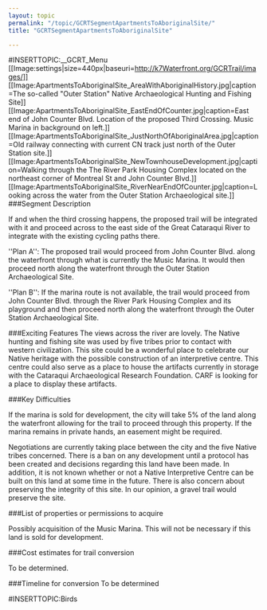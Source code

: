 ```yaml
---
layout: topic
permalink: "/topic/GCRTSegmentApartmentsToAboriginalSite/"
title: "GCRTSegmentApartmentsToAboriginalSite"

---
```


#INSERTTOPIC:__GCRT_Menu
[[Image:settings|size=440px|baseuri=http://k7Waterfront.org/GCRTrail/images/]]
[[Image:ApartmentsToAboriginalSite_AreaWithAboriginalHistory.jpg|caption=The so-called "Outer Station" Native Archaeological Hunting and Fishing Site]]
[[Image:ApartmentsToAboriginalSite_EastEndOfCounter.jpg|caption=East end of John Counter Blvd.  Location of the proposed Third Crossing.  Music Marina in background on left.]]
[[Image:ApartmentsToAboriginalSite_JustNorthOfAboriginalArea.jpg|caption=Old railway connecting with current CN track just north of the Outer Station site.]]
[[Image:ApartmentsToAboriginalSite_NewTownhouseDevelopment.jpg|caption=Walking through the The River Park Housing Complex located on the northeast corner of Montreal St and John Counter Blvd.]]
[[Image:ApartmentsToAboriginalSite_RiverNearEndOfCounter.jpg|caption=Looking across the water from the Outer Station Archaeological site.]]
###Segment Description

If and when the third crossing happens, the proposed trail will be integrated with it and proceed across to the east side of the Great Cataraqui River to integrate with the existing cycling paths there.

''Plan A'': The proposed trail would proceed from John Counter Blvd. along the waterfront through what is currently the Music Marina.  It would then proceed north along the waterfront through the Outer Station Archaeological Site.

''Plan B'':  If the marina route is not available, the trail would proceed from John Counter Blvd. through the River Park Housing Complex and its playground and then proceed north along the waterfront through the Outer Station Archaeological Site.

###Exciting Features
The views across the river are lovely.
The Native hunting and fishing site was used by five tribes prior to contact with western civilization.
This site could be a wonderful place to celebrate our Native heritage with the possible construction of an interpretive centre.
This centre could also serve as a place to house the artifacts currently in storage with the Cataraqui Archaeological Research Foundation.  CARF is looking for a place to display these artifacts.

###Key Difficulties

If the marina is sold for development, the city will take 5% of the land along the waterfront allowing for the trail to proceed through this property.  If the marina remains in private hands, an easement might be required.

Negotiations are currently taking place between the city and the five Native tribes concerned.  There is a ban on any development until a protocol has been created and decisions regarding this land have been made.  In addition, it is not known whether or not a Native Interpretive Centre can be built on this land at some time in the future. There is also concern about preserving the integrity of this site.  In our opinion, a gravel trail would preserve the site.


###List of properties or permissions to acquire

Possibly acquisition of the Music Marina.  This will not be necessary if this land is sold for development.

###Cost estimates for trail conversion

To be determined.

###Timeline for conversion
To be determined


#INSERTTOPIC:Birds

